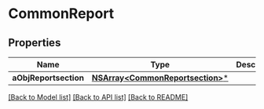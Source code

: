 # CommonReport

## Properties
Name | Type | Description | Notes
------------ | ------------- | ------------- | -------------
**aObjReportsection** | [**NSArray&lt;CommonReportsection&gt;***](CommonReportsection.md) |  | 

[[Back to Model list]](../README.md#documentation-for-models) [[Back to API list]](../README.md#documentation-for-api-endpoints) [[Back to README]](../README.md)


